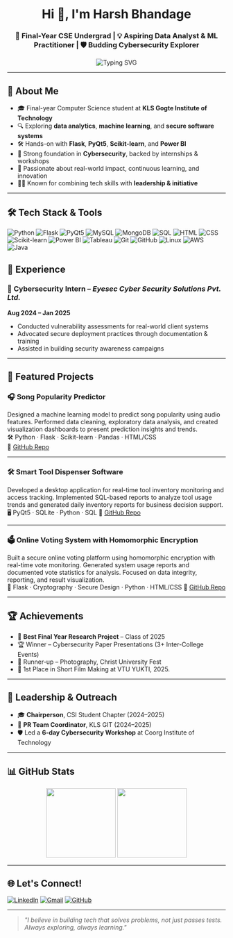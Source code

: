 <h1 align="center">Hi 👋, I'm Harsh Bhandage</h1>
<h3 align="center">🚀 Final-Year CSE Undergrad | 💡 Aspiring Data Analyst & ML Practitioner | 🛡️ Budding Cybersecurity Explorer</h3>

<p align="center">
  <img src="https://readme-typing-svg.demolab.com?font=Fira+Code&size=22&pause=1000&color=00FF9F&width=500&lines=Final+Year+Computer+Science+Engineer;Exploring+Data%2C+ML+%26+Cybersecurity;Building+Real-World+Tech+Projects;Learning%2C+Leading%2C+and+Growing+Every+Day" alt="Typing SVG" />
</p>

---

## 🧠 About Me

- 🎓 Final-year Computer Science student at **KLS Gogte Institute of Technology**
- 🔍 Exploring **data analytics**, **machine learning**, and **secure software systems**
- 🛠 Hands-on with **Flask**, **PyQt5**, **Scikit-learn**, and **Power BI**
- 🔐 Strong foundation in **Cybersecurity**, backed by internships & workshops
- 🧠 Passionate about real-world impact, continuous learning, and innovation
- 👨‍💼 Known for combining tech skills with **leadership & initiative**

---
## 🛠 Tech Stack & Tools

![Python](https://img.shields.io/badge/Python-3670A0?style=for-the-badge&logo=python&logoColor=white) ![Flask](https://img.shields.io/badge/Flask-000000?style=for-the-badge&logo=flask&logoColor=white) ![PyQt5](https://img.shields.io/badge/PyQt5-41CD52?style=for-the-badge&logo=qt&logoColor=white) ![MySQL](https://img.shields.io/badge/MySQL-00758F?style=for-the-badge&logo=mysql) ![MongoDB](https://img.shields.io/badge/MongoDB-4EA94B?style=for-the-badge&logo=mongodb) ![SQL](https://img.shields.io/badge/SQL-003B57?style=for-the-badge&logo=sqlite&logoColor=white) ![HTML](https://img.shields.io/badge/HTML-E34F26?style=for-the-badge&logo=html5&logoColor=white) ![CSS](https://img.shields.io/badge/CSS-1572B6?style=for-the-badge&logo=css3&logoColor=white) ![Scikit-learn](https://img.shields.io/badge/Scikit--Learn-F7931E?style=for-the-badge&logo=scikit-learn&logoColor=white) ![Power BI](https://img.shields.io/badge/PowerBI-F2C811?style=for-the-badge&logo=powerbi&logoColor=black) ![Tableau](https://img.shields.io/badge/Tableau-E97627?style=for-the-badge&logo=tableau&logoColor=white) ![Git](https://img.shields.io/badge/Git-F05032?style=for-the-badge&logo=git&logoColor=white) ![GitHub](https://img.shields.io/badge/GitHub-181717?style=for-the-badge&logo=github) ![Linux](https://img.shields.io/badge/Linux-FCC624?style=for-the-badge&logo=linux&logoColor=black) ![AWS](https://img.shields.io/badge/AWS-FF9900?style=for-the-badge&logo=amazonaws&logoColor=white) ![Java](https://img.shields.io/badge/Java-007396?style=for-the-badge&logo=java&logoColor=white)



## 💼 Experience

### 🔐 **Cybersecurity Intern** – *Eyesec Cyber Security Solutions Pvt. Ltd.*  
**Aug 2024 – Jan 2025**  
- Conducted vulnerability assessments for real-world client systems  
- Advocated secure deployment practices through documentation & training  
- Assisted in building security awareness campaigns

---

## 🚀 Featured Projects

### 🎧 **Song Popularity Predictor**  
Designed a machine learning model to predict song popularity using
audio features. Performed data cleaning, exploratory data analysis,
and created visualization dashboards to present prediction insights
and trends.   
🛠 Python · Flask · Scikit-learn · Pandas · HTML/CSS  
📎 [GitHub Repo](https://github.com/harshbhandage/your-repo-name)

---

### 🛠 **Smart Tool Dispenser Software**  
Developed a desktop application for real-time tool inventory
monitoring and access tracking. Implemented SQL-based reports to
analyze tool usage trends and generated daily inventory reports for
business decision support.   
🖥 PyQt5 · SQLite · Python · SQL 
📎 [GitHub Repo](https://github.com/harshbhandage/your-repo-name)

---

### 🗳️ **Online Voting System with Homomorphic Encryption**  
Built a secure online voting platform using homomorphic encryption
with real-time vote monitoring. Generated system usage reports and
documented vote statistics for analysis. Focused on data integrity,
reporting, and result visualization.  
🔐 Flask · Cryptography · Secure Design · Python · HTML/CSS
📎 [GitHub Repo](https://github.com/harshbhandage/your-repo-name)

---

## 🏆 Achievements

- 🥇 **Best Final Year Research Project** – Class of 2025  
- 🏆 Winner – Cybersecurity Paper Presentations (3+ Inter-College Events)  
- 🥈 Runner-up – Photography, Christ University Fest
- 🥇 1st Place in Short Film Making at VTU YUKTI, 2025.

---

## 👥 Leadership & Outreach

- 🎓 **Chairperson**, CSI Student Chapter (2024–2025)  
- 📣 **PR Team Coordinator**, KLS GIT (2024–2025)  
- 🛡️ Led a **6-day Cybersecurity Workshop** at Coorg Institute of Technology  

---

## 📊 GitHub Stats

<p align="center">
  <img src="https://github-readme-stats.vercel.app/api?username=harshbhandage&show_icons=true&theme=radical" height="160"/>
  <img src="https://github-readme-streak-stats.herokuapp.com/?user=harshbhandage&theme=radical" height="160"/>
</p>

---

## 🌐 Let's Connect!

[![LinkedIn](https://img.shields.io/badge/LinkedIn-blue?style=flat&logo=linkedin&labelColor=blue)](https://www.linkedin.com/in/harshbhandage/)
[![Gmail](https://img.shields.io/badge/Gmail-D14836?style=flat&logo=gmail&logoColor=white)](mailto:harshbhandage15@gmail.com)
[![GitHub](https://img.shields.io/badge/GitHub-000?style=flat&logo=github&logoColor=white)](https://github.com/harshbhandage)

---

> _"I believe in building tech that solves problems, not just passes tests. Always exploring, always learning."_
